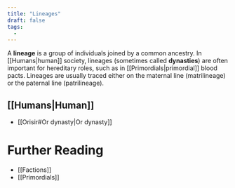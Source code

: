 ```yaml
---
title: "Lineages"
draft: false
tags:
  - 
---
```


A **lineage** is a group of individuals joined by a common ancestry. In [[Humans|human]] society, lineages (sometimes called **dynasties**) are often important for hereditary roles, such as in [[Primordials|primordial]] blood pacts. Lineages are usually traced either on the maternal line (matrilineage) or the paternal line (patrilineage).

## [[Humans|Human]]
- [[Orisir#Or dynasty|Or dynasty]]

# Further Reading
- [[Factions]]
- [[Primordials]]